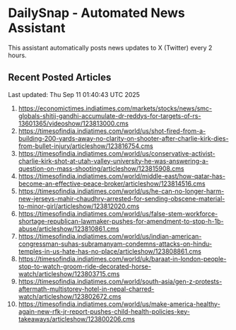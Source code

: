 # DailySnap - Automated News Assistant

This assistant automatically posts news updates to X (Twitter) every 2 hours.

## Recent Posted Articles

Last updated: Thu Sep 11 01:40:43 UTC 2025

1. https://economictimes.indiatimes.com/markets/stocks/news/smc-globals-shitij-gandhi-accumulate-dr-reddys-for-targets-of-rs-13601365/videoshow/123813000.cms
2. https://timesofindia.indiatimes.com/world/us/shot-fired-from-a-building-200-yards-away-no-clarity-on-shooter-after-charlie-kirk-dies-from-bullet-injury/articleshow/123816754.cms
3. https://timesofindia.indiatimes.com/world/us/conservative-activist-charlie-kirk-shot-at-utah-valley-university-he-was-answering-a-question-on-mass-shooting/articleshow/123815908.cms
4. https://timesofindia.indiatimes.com/world/middle-east/how-qatar-has-become-an-effective-peace-broker/articleshow/123814516.cms
5. https://timesofindia.indiatimes.com/world/us/he-can-no-longer-harm-new-jerseys-mahir-chaudhry-arrested-for-sending-obscene-material-to-minor-girl/articleshow/123812020.cms
6. https://timesofindia.indiatimes.com/world/us/false-stem-workforce-shortage-republican-lawmaker-pushes-for-amendment-to-stop-h-1b-abuse/articleshow/123810861.cms
7. https://timesofindia.indiatimes.com/world/us/indian-american-congressman-suhas-subramanyam-condemns-attacks-on-hindu-temples-in-us-hate-has-no-place/articleshow/123808861.cms
8. https://timesofindia.indiatimes.com/world/uk/baraat-in-london-people-stop-to-watch-groom-ride-decorated-horse-watch/articleshow/123803715.cms
9. https://timesofindia.indiatimes.com/world/south-asia/gen-z-protests-aftermath-multistorey-hotel-in-nepal-charred-watch/articleshow/123802672.cms
10. https://timesofindia.indiatimes.com/world/us/make-america-healthy-again-new-rfk-jr-report-pushes-child-health-policies-key-takeaways/articleshow/123800206.cms

